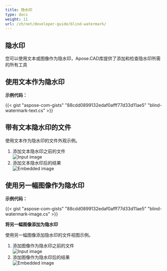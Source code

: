 ```yaml
---
title: 隐水印
type: docs
weight: 11
url: /zh/net/developer-guide/blind-watermark/
---
```


## **隐水印**

您可以使用文本或图像作为隐水印，Apose.CAD库提供了添加和检查隐水印所需的所有工具

## **使用文本作为隐水印**

**示例代码：**

{{< gist "aspose-com-gists" "88cdd0899132edaf0afff77d33d11ae5" "blind-watermark-text.cs" >}}

## **带有文本隐水印的文件**

使用文本作为隐水印的文件外观示例。

1. 添加文本隐水印之前的文件<br>
![Input image](/cad/_assets/guide/blind-watermark/Tyrannosaurus.dxf_input.png)<br>
1. 添加文本隐水印后的结果<br>
![Embedded image](/cad/_assets/guide/blind-watermark/Tyrannosaurus.dxf_embedded.png)

## **使用另一幅图像作为隐水印**

**示例代码：**

{{< gist "aspose-com-gists" "88cdd0899132edaf0afff77d33d11ae5" "blind-watermark-image.cs" >}}

**将另一幅图像添加为隐水印**

使用另一幅图像添加隐水印的文件视图示例。

1. 添加图像作为隐水印之前的文件<br>
![Input image](/cad/_assets/guide/blind-watermark/robot_handling_cell.dwg_input.png)<br>
1. 添加图像作为隐水印后的结果<br>
![Embedded image](/cad/_assets/guide/blind-watermark/robot_handling_cell.dwg_embedded.png)
